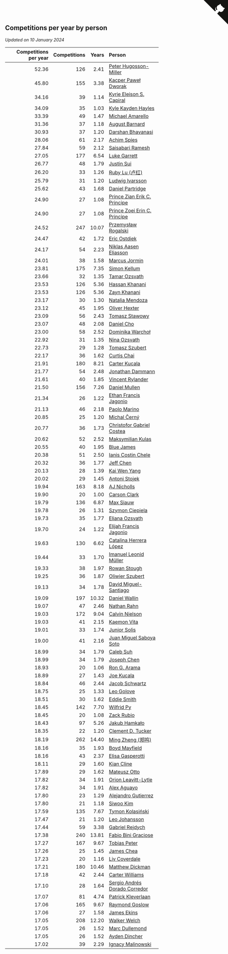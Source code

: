 ## Competitions per year by person

*Updated on 10 January 2024*

| Competitions per year | Competitions | Years | Person |
| ---: | ---: | ---: | :--- |
| 52.36 | 126 | 2.41 | [Peter Hugosson-Miller](https://www.worldcubeassociation.org/persons/2021HUGO01) |
| 45.80 | 155 | 3.38 | [Kacper Paweł Dworak](https://www.worldcubeassociation.org/persons/2020DWOR01) |
| 34.16 | 39 | 1.14 | [Kyrie Eleison S. Capiral](https://www.worldcubeassociation.org/persons/2022CAPI02) |
| 34.09 | 35 | 1.03 | [Kyle Kayden Hayles](https://www.worldcubeassociation.org/persons/2022HAYL02) |
| 33.39 | 49 | 1.47 | [Michael Amarello](https://www.worldcubeassociation.org/persons/2022AMAR09) |
| 31.36 | 37 | 1.18 | [August Barnard](https://www.worldcubeassociation.org/persons/2022BARN21) |
| 30.93 | 37 | 1.20 | [Darshan Bhavanasi](https://www.worldcubeassociation.org/persons/2022BHAV01) |
| 28.06 | 61 | 2.17 | [Achim Spies](https://www.worldcubeassociation.org/persons/2021SPIE01) |
| 27.84 | 59 | 2.12 | [Saisabari Ramesh](https://www.worldcubeassociation.org/persons/2021RAME01) |
| 27.05 | 177 | 6.54 | [Luke Garrett](https://www.worldcubeassociation.org/persons/2017GARR05) |
| 26.77 | 48 | 1.79 | [Justin Sui](https://www.worldcubeassociation.org/persons/2022SUIJ01) |
| 26.20 | 33 | 1.26 | [Ruby Lu (卢红)](https://www.worldcubeassociation.org/persons/2022LURU01) |
| 25.79 | 31 | 1.20 | [Ludwig Ivarsson](https://www.worldcubeassociation.org/persons/2022IVAR01) |
| 25.62 | 43 | 1.68 | [Daniel Partridge](https://www.worldcubeassociation.org/persons/2022PART02) |
| 24.90 | 27 | 1.08 | [Prince Zian Erik C. Principe](https://www.worldcubeassociation.org/persons/2022PRIN08) |
| 24.90 | 27 | 1.08 | [Prince Zoei Erin C. Principe](https://www.worldcubeassociation.org/persons/2022PRIN09) |
| 24.52 | 247 | 10.07 | [Przemysław Rogalski](https://www.worldcubeassociation.org/persons/2013ROGA02) |
| 24.47 | 42 | 1.72 | [Eric Ostdiek](https://www.worldcubeassociation.org/persons/2022OSTD01) |
| 24.17 | 54 | 2.23 | [Niklas Aasen Eliasson](https://www.worldcubeassociation.org/persons/2021ELIA01) |
| 24.01 | 38 | 1.58 | [Marcus Jormin](https://www.worldcubeassociation.org/persons/2022JORM01) |
| 23.81 | 175 | 7.35 | [Simon Kellum](https://www.worldcubeassociation.org/persons/2016KELL12) |
| 23.66 | 32 | 1.35 | [Tamar Ozsvath](https://www.worldcubeassociation.org/persons/2022OZSV04) |
| 23.53 | 126 | 5.36 | [Hassan Khanani](https://www.worldcubeassociation.org/persons/2018KHAN26) |
| 23.53 | 126 | 5.36 | [Zayn Khanani](https://www.worldcubeassociation.org/persons/2018KHAN28) |
| 23.17 | 30 | 1.30 | [Natalia Mendoza](https://www.worldcubeassociation.org/persons/2022MEND24) |
| 23.12 | 45 | 1.95 | [Oliver Hexter](https://www.worldcubeassociation.org/persons/2022HEXT01) |
| 23.09 | 56 | 2.43 | [Tomasz Stawowy](https://www.worldcubeassociation.org/persons/2021STAW01) |
| 23.07 | 48 | 2.08 | [Daniel Cho](https://www.worldcubeassociation.org/persons/2021CHOD01) |
| 23.00 | 58 | 2.52 | [Dominika Warchoł](https://www.worldcubeassociation.org/persons/2021WARC01) |
| 22.92 | 31 | 1.35 | [Nina Ozsvath](https://www.worldcubeassociation.org/persons/2022OZSV03) |
| 22.73 | 29 | 1.28 | [Tomasz Szubert](https://www.worldcubeassociation.org/persons/2022SZUB02) |
| 22.17 | 36 | 1.62 | [Curtis Chai](https://www.worldcubeassociation.org/persons/2022CHAI02) |
| 21.91 | 180 | 8.21 | [Carter Kucala](https://www.worldcubeassociation.org/persons/2015KUCA01) |
| 21.77 | 54 | 2.48 | [Jonathan Dammann](https://www.worldcubeassociation.org/persons/2021DAMM01) |
| 21.61 | 40 | 1.85 | [Vincent Rylander](https://www.worldcubeassociation.org/persons/2022RYLA01) |
| 21.50 | 156 | 7.26 | [Daniel Mullen](https://www.worldcubeassociation.org/persons/2016MULL04) |
| 21.34 | 26 | 1.22 | [Ethan Francis Jagonio](https://www.worldcubeassociation.org/persons/2022JAGO03) |
| 21.13 | 46 | 2.18 | [Paolo Marino](https://www.worldcubeassociation.org/persons/2021MARI04) |
| 20.85 | 25 | 1.20 | [Michal Černý](https://www.worldcubeassociation.org/persons/2022CERN03) |
| 20.77 | 36 | 1.73 | [Christofor Gabriel Costea](https://www.worldcubeassociation.org/persons/2022COST03) |
| 20.62 | 52 | 2.52 | [Maksymilian Kulas](https://www.worldcubeassociation.org/persons/2021KULA02) |
| 20.55 | 40 | 1.95 | [Blue James](https://www.worldcubeassociation.org/persons/2022JAME01) |
| 20.38 | 51 | 2.50 | [Ianis Costin Chele](https://www.worldcubeassociation.org/persons/2021CHEL01) |
| 20.32 | 36 | 1.77 | [Jeff Chen](https://www.worldcubeassociation.org/persons/2022CHEN19) |
| 20.13 | 28 | 1.39 | [Kai Wen Yang](https://www.worldcubeassociation.org/persons/2022YANG19) |
| 20.02 | 29 | 1.45 | [Antoni Stojek](https://www.worldcubeassociation.org/persons/2022STOJ03) |
| 19.94 | 163 | 8.18 | [AJ Nicholls](https://www.worldcubeassociation.org/persons/2015NICH04) |
| 19.90 | 20 | 1.00 | [Carson Clark](https://www.worldcubeassociation.org/persons/2023CLAR02) |
| 19.79 | 136 | 6.87 | [Max Siauw](https://www.worldcubeassociation.org/persons/2017SIAU02) |
| 19.78 | 26 | 1.31 | [Szymon Ciepiela](https://www.worldcubeassociation.org/persons/2022CIEP01) |
| 19.73 | 35 | 1.77 | [Eliana Ozsvath](https://www.worldcubeassociation.org/persons/2022OZSV01) |
| 19.70 | 24 | 1.22 | [Elijah Francis Jagonio](https://www.worldcubeassociation.org/persons/2022JAGO02) |
| 19.63 | 130 | 6.62 | [Catalina Herrera López](https://www.worldcubeassociation.org/persons/2017LOPE31) |
| 19.44 | 33 | 1.70 | [Imanuel Leonid Müller](https://www.worldcubeassociation.org/persons/2022MULL02) |
| 19.33 | 38 | 1.97 | [Rowan Stough](https://www.worldcubeassociation.org/persons/2022STOU01) |
| 19.25 | 36 | 1.87 | [Oliwier Szubert](https://www.worldcubeassociation.org/persons/2022SZUB01) |
| 19.13 | 34 | 1.78 | [David Miguel-Santiago](https://www.worldcubeassociation.org/persons/2022MIGU02) |
| 19.09 | 197 | 10.32 | [Daniel Wallin](https://www.worldcubeassociation.org/persons/2013WALL03) |
| 19.07 | 47 | 2.46 | [Nathan Rahn](https://www.worldcubeassociation.org/persons/2021RAHN01) |
| 19.03 | 172 | 9.04 | [Calvin Nielson](https://www.worldcubeassociation.org/persons/2014NIEL03) |
| 19.03 | 41 | 2.15 | [Kaemon Vita](https://www.worldcubeassociation.org/persons/2021VITA01) |
| 19.01 | 33 | 1.74 | [Junior Solis](https://www.worldcubeassociation.org/persons/2022SOLI03) |
| 19.00 | 41 | 2.16 | [Juan Miguel Saboya Soto](https://www.worldcubeassociation.org/persons/2021SOTO01) |
| 18.99 | 34 | 1.79 | [Caleb Suh](https://www.worldcubeassociation.org/persons/2022SUHC01) |
| 18.99 | 34 | 1.79 | [Joseph Chen](https://www.worldcubeassociation.org/persons/2022CHEN16) |
| 18.93 | 20 | 1.06 | [Ron G. Arama](https://www.worldcubeassociation.org/persons/2022ARAM01) |
| 18.89 | 27 | 1.43 | [Joe Kucala](https://www.worldcubeassociation.org/persons/2022KUCA01) |
| 18.84 | 46 | 2.44 | [Jacob Schwartz](https://www.worldcubeassociation.org/persons/2021SCHW01) |
| 18.75 | 25 | 1.33 | [Leo Golove](https://www.worldcubeassociation.org/persons/2022GOLO02) |
| 18.51 | 30 | 1.62 | [Eddie Smith](https://www.worldcubeassociation.org/persons/2022SMIT20) |
| 18.45 | 142 | 7.70 | [Wilfrid Py](https://www.worldcubeassociation.org/persons/2016PYWI01) |
| 18.45 | 20 | 1.08 | [Zack Rubio](https://www.worldcubeassociation.org/persons/2022RUBI10) |
| 18.43 | 97 | 5.26 | [Jakub Hamkało](https://www.worldcubeassociation.org/persons/2018HAMK01) |
| 18.35 | 22 | 1.20 | [Clement D. Tucker](https://www.worldcubeassociation.org/persons/2022TUCK09) |
| 18.19 | 262 | 14.40 | [Ming Zheng (郑鸣)](https://www.worldcubeassociation.org/persons/2009ZHEN11) |
| 18.16 | 35 | 1.93 | [Boyd Mayfield](https://www.worldcubeassociation.org/persons/2022MAYF01) |
| 18.16 | 43 | 2.37 | [Elisa Gasperotti](https://www.worldcubeassociation.org/persons/2021GASP01) |
| 18.11 | 29 | 1.60 | [Kian Cline](https://www.worldcubeassociation.org/persons/2022CLIN01) |
| 17.89 | 29 | 1.62 | [Mateusz Otto](https://www.worldcubeassociation.org/persons/2022OTTO01) |
| 17.82 | 34 | 1.91 | [Orion Leavitt-Lytle](https://www.worldcubeassociation.org/persons/2022LEAV01) |
| 17.82 | 34 | 1.91 | [Alex Aguayo](https://www.worldcubeassociation.org/persons/2022AGUA01) |
| 17.80 | 23 | 1.29 | [Alejandro Gutierrez](https://www.worldcubeassociation.org/persons/2022GUTI09) |
| 17.80 | 21 | 1.18 | [Siwoo Kim](https://www.worldcubeassociation.org/persons/2022KIMS12) |
| 17.59 | 135 | 7.67 | [Tymon Kolasiński](https://www.worldcubeassociation.org/persons/2016KOLA02) |
| 17.47 | 21 | 1.20 | [Leo Johansson](https://www.worldcubeassociation.org/persons/2022JOHA08) |
| 17.44 | 59 | 3.38 | [Gabriel Rejdych](https://www.worldcubeassociation.org/persons/2020REJD01) |
| 17.38 | 240 | 13.81 | [Fabio Bini Graciose](https://www.worldcubeassociation.org/persons/2010GRAC02) |
| 17.27 | 167 | 9.67 | [Tobias Peter](https://www.worldcubeassociation.org/persons/2014PETE03) |
| 17.26 | 25 | 1.45 | [James Chea](https://www.worldcubeassociation.org/persons/2022CHEA05) |
| 17.23 | 20 | 1.16 | [Liv Coverdale](https://www.worldcubeassociation.org/persons/2022COVE02) |
| 17.21 | 180 | 10.46 | [Matthew Dickman](https://www.worldcubeassociation.org/persons/2013DICK01) |
| 17.18 | 42 | 2.44 | [Carter Williams](https://www.worldcubeassociation.org/persons/2021WILL06) |
| 17.10 | 28 | 1.64 | [Sergio Andrés Dorado Corredor](https://www.worldcubeassociation.org/persons/2022CORR05) |
| 17.07 | 81 | 4.74 | [Patrick Kleverlaan](https://www.worldcubeassociation.org/persons/2019KLEV01) |
| 17.06 | 165 | 9.67 | [Raymond Goslow](https://www.worldcubeassociation.org/persons/2014GOSL01) |
| 17.06 | 27 | 1.58 | [James Ekins](https://www.worldcubeassociation.org/persons/2022EKIN01) |
| 17.05 | 208 | 12.20 | [Walker Welch](https://www.worldcubeassociation.org/persons/2011WELC01) |
| 17.05 | 26 | 1.52 | [Marc Dullemond](https://www.worldcubeassociation.org/persons/2022DULL01) |
| 17.05 | 26 | 1.52 | [Ayden Dincher](https://www.worldcubeassociation.org/persons/2022DINC01) |
| 17.02 | 39 | 2.29 | [Ignacy Malinowski](https://www.worldcubeassociation.org/persons/2021MALI02) |


<a href="https://github.com/jonatanklosko/wca_statistics" class="github-corner" aria-label="View source on Github"><svg width="80" height="80" viewBox="0 0 250 250" style="fill:#151513; color:#fff; position: absolute; top: 0; border: 0; right: 0;" aria-hidden="true"><path d="M0,0 L115,115 L130,115 L142,142 L250,250 L250,0 Z"></path><path d="M128.3,109.0 C113.8,99.7 119.0,89.6 119.0,89.6 C122.0,82.7 120.5,78.6 120.5,78.6 C119.2,72.0 123.4,76.3 123.4,76.3 C127.3,80.9 125.5,87.3 125.5,87.3 C122.9,97.6 130.6,101.9 134.4,103.2" fill="currentColor" style="transform-origin: 130px 106px;" class="octo-arm"></path><path d="M115.0,115.0 C114.9,115.1 118.7,116.5 119.8,115.4 L133.7,101.6 C136.9,99.2 139.9,98.4 142.2,98.6 C133.8,88.0 127.5,74.4 143.8,58.0 C148.5,53.4 154.0,51.2 159.7,51.0 C160.3,49.4 163.2,43.6 171.4,40.1 C171.4,40.1 176.1,42.5 178.8,56.2 C183.1,58.6 187.2,61.8 190.9,65.4 C194.5,69.0 197.7,73.2 200.1,77.6 C213.8,80.2 216.3,84.9 216.3,84.9 C212.7,93.1 206.9,96.0 205.4,96.6 C205.1,102.4 203.0,107.8 198.3,112.5 C181.9,128.9 168.3,122.5 157.7,114.1 C157.9,116.9 156.7,120.9 152.7,124.9 L141.0,136.5 C139.8,137.7 141.6,141.9 141.8,141.8 Z" fill="currentColor" class="octo-body"></path></svg></a><style>.github-corner:hover .octo-arm{animation:octocat-wave 560ms ease-in-out}@keyframes octocat-wave{0%,100%{transform:rotate(0)}20%,60%{transform:rotate(-25deg)}40%,80%{transform:rotate(10deg)}}@media (max-width:500px){.github-corner:hover .octo-arm{animation:none}.github-corner .octo-arm{animation:octocat-wave 560ms ease-in-out}}</style>
